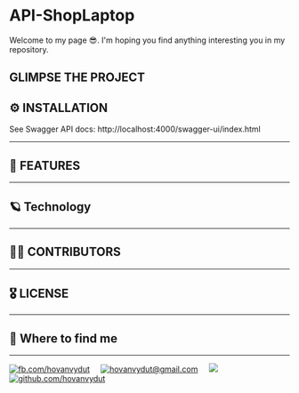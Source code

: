 # API-ShopLaptop

Welcome to my page 😎. I'm hoping you find anything interesting you in my repository.

## GLIMPSE THE PROJECT

## ⚙️ INSTALLATION
See Swagger API docs: http://localhost:4000/swagger-ui/index.html
***


## 🎉 FEATURES

***

## 🪐 Technology

***

## 👨‍🔧 CONTRIBUTORS

***

## 🎖 LICENSE

***

## 👀 Where to find me

***

[![][facebook-icon]][hovanvydut-fb] &nbsp;&nbsp;&nbsp; [![][gmail-icon]][hovanvydut-fb] &nbsp;&nbsp;&nbsp; [![][zalo-icon]][hovanvydut-zalo] &nbsp;&nbsp;&nbsp; [![][github-icon]][hovanvydut-github]


<!--- 
  Link website  
-->
[dut-website]: http://dut.udn.vn/en
[hovanvydut-fb]: https://facebook.com/hovanvydut
[hovanvydut-gmail]: http://mailto:hovanvydut@gmail.com
[hovanvydut-zalo]: http://zaloapp.com/qr/p/15mrqelkrbvox
[hovanvydut-github]: https://github.com/hovanvydut

<!--- 
  Link icon  
-->
[facebook-icon]: https://img.icons8.com/doodle/30/000000/facebook-new.png "fb.com/hovanvydut"
[gmail-icon]: https://img.icons8.com/doodle/30/000000/gmail.png "hovanvydut@gmail.com"
[zalo-icon]: https://img.icons8.com/ios/30/000000/zalo.png
[github-icon]: https://img.icons8.com/fluent/30/000000/github.png "github.com/hovanvydut"
[java-icon]: https://res.cloudinary.com/dgext7ewd/image/upload/v1617517260/github-profile/Java_23404_q5rc5g.png "Java"
[js-icon]: https://res.cloudinary.com/dgext7ewd/image/upload/v1617517260/github-profile/javascript_icon_130900_pbys8e.png "Javascript"
[expressjs-icon]: https://res.cloudinary.com/dgext7ewd/image/upload/v1617517260/github-profile/expressjs_logo_icon_169186_qrztsd.png "ExpressJs"
[nestjs-icon]: https://res.cloudinary.com/dgext7ewd/image/upload/v1617517260/github-profile/file_type_nestjs_icon_130355_1_zrcrml.png "NestJs"